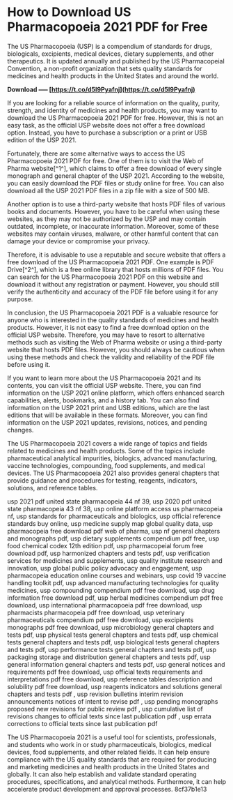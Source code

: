 
 
# How to Download US Pharmacopoeia 2021 PDF for Free
 
The US Pharmacopoeia (USP) is a compendium of standards for drugs, biologicals, excipients, medical devices, dietary supplements, and other therapeutics. It is updated annually and published by the US Pharmacopeial Convention, a non-profit organization that sets quality standards for medicines and health products in the United States and around the world.
 
**Download ––– [https://t.co/d5l9Pyafnj](https://t.co/d5l9Pyafnj)**


 
If you are looking for a reliable source of information on the quality, purity, strength, and identity of medicines and health products, you may want to download the US Pharmacopoeia 2021 PDF for free. However, this is not an easy task, as the official USP website does not offer a free download option. Instead, you have to purchase a subscription or a print or USB edition of the USP 2021.
 
Fortunately, there are some alternative ways to access the US Pharmacopoeia 2021 PDF for free. One of them is to visit the Web of Pharma website[^1^], which claims to offer a free download of every single monograph and general chapter of the USP 2021. According to the website, you can easily download the PDF files or study online for free. You can also download all the USP 2021 PDF files in a zip file with a size of 500 MB.
 
Another option is to use a third-party website that hosts PDF files of various books and documents. However, you have to be careful when using these websites, as they may not be authorized by the USP and may contain outdated, incomplete, or inaccurate information. Moreover, some of these websites may contain viruses, malware, or other harmful content that can damage your device or compromise your privacy.
 
Therefore, it is advisable to use a reputable and secure website that offers a free download of the US Pharmacopoeia 2021 PDF. One example is PDF Drive[^2^], which is a free online library that hosts millions of PDF files. You can search for the US Pharmacopoeia 2021 PDF on this website and download it without any registration or payment. However, you should still verify the authenticity and accuracy of the PDF file before using it for any purpose.
 
In conclusion, the US Pharmacopoeia 2021 PDF is a valuable resource for anyone who is interested in the quality standards of medicines and health products. However, it is not easy to find a free download option on the official USP website. Therefore, you may have to resort to alternative methods such as visiting the Web of Pharma website or using a third-party website that hosts PDF files. However, you should always be cautious when using these methods and check the validity and reliability of the PDF file before using it.
  
If you want to learn more about the US Pharmacopoeia 2021 and its contents, you can visit the official USP website. There, you can find information on the USP 2021 online platform, which offers enhanced search capabilities, alerts, bookmarks, and a history tab. You can also find information on the USP 2021 print and USB editions, which are the last editions that will be available in these formats. Moreover, you can find information on the USP 2021 updates, revisions, notices, and pending changes.
 
The US Pharmacopoeia 2021 covers a wide range of topics and fields related to medicines and health products. Some of the topics include pharmaceutical analytical impurities, biologics, advanced manufacturing, vaccine technologies, compounding, food supplements, and medical devices. The US Pharmacopoeia 2021 also provides general chapters that provide guidance and procedures for testing, reagents, indicators, solutions, and reference tables.
 
usp 2021 pdf united state pharmacopeia 44 nf 39,  usp 2020 pdf united state pharmacopeia 43 nf 38,  usp online platform access us pharmacopeia nf,  usp standards for pharmaceuticals and biologics,  usp official reference standards buy online,  usp medicine supply map global quality data,  usp pharmacopeia free download pdf web of pharma,  usp nf general chapters and monographs pdf,  usp dietary supplements compendium pdf free,  usp food chemical codex 12th edition pdf,  usp pharmacopeial forum free download pdf,  usp harmonized chapters and tests pdf,  usp verification services for medicines and supplements,  usp quality institute research and innovation,  usp global public policy advocacy and engagement,  usp pharmacopeia education online courses and webinars,  usp covid 19 vaccine handling toolkit pdf,  usp advanced manufacturing technologies for quality medicines,  usp compounding compendium pdf free download,  usp drug information free download pdf,  usp herbal medicines compendium pdf free download,  usp international pharmacopoeia pdf free download,  usp pharmacists pharmacopeia pdf free download,  usp veterinary pharmaceuticals compendium pdf free download,  usp excipients monographs pdf free download,  usp microbiology general chapters and tests pdf,  usp physical tests general chapters and tests pdf,  usp chemical tests general chapters and tests pdf,  usp biological tests general chapters and tests pdf,  usp performance tests general chapters and tests pdf,  usp packaging storage and distribution general chapters and tests pdf,  usp general information general chapters and tests pdf,  usp general notices and requirements pdf free download,  usp official texts requirements and interpretations pdf free download,  usp reference tables description and solubility pdf free download,  usp reagents indicators and solutions general chapters and tests pdf ,  usp revision bulletins interim revision announcements notices of intent to revise pdf ,  usp pending monographs proposed new revisions for public review pdf ,  usp cumulative list of revisions changes to official texts since last publication pdf ,  usp errata corrections to official texts since last publication pdf
 
The US Pharmacopoeia 2021 is a useful tool for scientists, professionals, and students who work in or study pharmaceuticals, biologics, medical devices, food supplements, and other related fields. It can help ensure compliance with the US quality standards that are required for producing and marketing medicines and health products in the United States and globally. It can also help establish and validate standard operating procedures, specifications, and analytical methods. Furthermore, it can help accelerate product development and approval processes.
 8cf37b1e13
 
